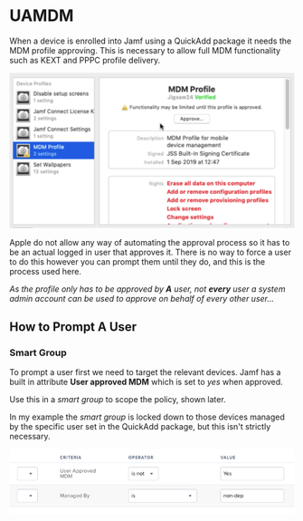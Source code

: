 # UAMDM #

When a device is enrolled into Jamf using a QuickAdd package it needs the MDM profile approving. This is necessary to allow full MDM functionality such as KEXT and PPPC profile delivery.

![Approve MDM](https://github.com/PhantomPhixer/JNUC-2019/blob/master/images/UAMDM-1.png)

Apple do not allow any way of automating the approval process so it has to be an actual logged in user that approves it. There is no way to force a user to do this however you can prompt them until they do, and this is the process used here.

*As the profile only has to be approved by **A** user, not **every** user a system admin account can be used to approve on behalf of every other user...*

## How to Prompt A User ##


### Smart Group ###

To prompt a user first we need to target the relevant devices. Jamf has a built in attribute **User approved MDM** which is set to *yes* when approved.

Use this in a *smart group* to scope the policy, shown later.

In my example the *smart group* is locked down to those devices managed by the specific user set in the QuickAdd package, but this isn't strictly necessary.

![UAMDM SG](https://github.com/PhantomPhixer/JNUC-2019/blob/master/images/UAMDM-2.png)

